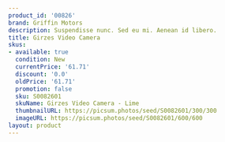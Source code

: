 ```yaml
---
product_id: '00826'
brand: Griffin Motors
description: Suspendisse nunc. Sed eu mi. Aenean id libero.
title: Girzes Video Camera
skus:
- available: true
  condition: New
  currentPrice: '61.71'
  discount: '0.0'
  oldPrice: '61.71'
  promotion: false
  sku: S0082601
  skuName: Girzes Video Camera - Lime
  thumbnailURL: https://picsum.photos/seed/S0082601/300/300
  imageURL: https://picsum.photos/seed/S0082601/600/600
layout: product
---
```

